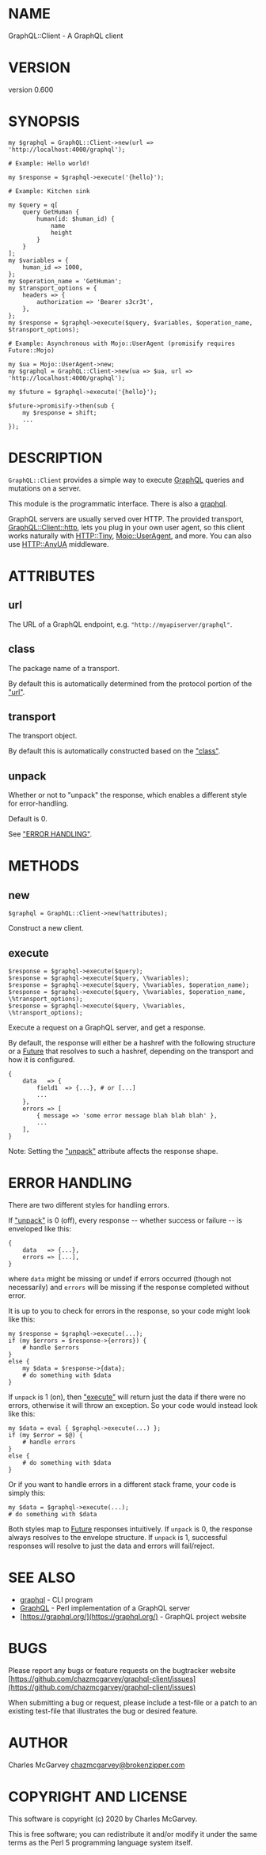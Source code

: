 # NAME

GraphQL::Client - A GraphQL client

# VERSION

version 0.600

# SYNOPSIS

    my $graphql = GraphQL::Client->new(url => 'http://localhost:4000/graphql');

    # Example: Hello world!

    my $response = $graphql->execute('{hello}');

    # Example: Kitchen sink

    my $query = q[
        query GetHuman {
            human(id: $human_id) {
                name
                height
            }
        }
    ];
    my $variables = {
        human_id => 1000,
    };
    my $operation_name = 'GetHuman';
    my $transport_options = {
        headers => {
            authorization => 'Bearer s3cr3t',
        },
    };
    my $response = $graphql->execute($query, $variables, $operation_name, $transport_options);

    # Example: Asynchronous with Mojo::UserAgent (promisify requires Future::Mojo)

    my $ua = Mojo::UserAgent->new;
    my $graphql = GraphQL::Client->new(ua => $ua, url => 'http://localhost:4000/graphql');

    my $future = $graphql->execute('{hello}');

    $future->promisify->then(sub {
        my $response = shift;
        ...
    });

# DESCRIPTION

`GraphQL::Client` provides a simple way to execute [GraphQL](https://graphql.org/) queries and
mutations on a server.

This module is the programmatic interface. There is also a [graphql](#cli-program).

GraphQL servers are usually served over HTTP. The provided transport, [GraphQL::Client::http](https://metacpan.org/pod/GraphQL%3A%3AClient%3A%3Ahttp), lets
you plug in your own user agent, so this client works naturally with [HTTP::Tiny](https://metacpan.org/pod/HTTP%3A%3ATiny),
[Mojo::UserAgent](https://metacpan.org/pod/Mojo%3A%3AUserAgent), and more. You can also use [HTTP::AnyUA](https://metacpan.org/pod/HTTP%3A%3AAnyUA) middleware.

# ATTRIBUTES

## url

The URL of a GraphQL endpoint, e.g. `"http://myapiserver/graphql"`.

## class

The package name of a transport.

By default this is automatically determined from the protocol portion of the ["url"](#url).

## transport

The transport object.

By default this is automatically constructed based on the ["class"](#class).

## unpack

Whether or not to "unpack" the response, which enables a different style for error-handling.

Default is 0.

See ["ERROR HANDLING"](#error-handling).

# METHODS

## new

    $graphql = GraphQL::Client->new(%attributes);

Construct a new client.

## execute

    $response = $graphql->execute($query);
    $response = $graphql->execute($query, \%variables);
    $response = $graphql->execute($query, \%variables, $operation_name);
    $response = $graphql->execute($query, \%variables, $operation_name, \%transport_options);
    $response = $graphql->execute($query, \%variables, \%transport_options);

Execute a request on a GraphQL server, and get a response.

By default, the response will either be a hashref with the following structure or a [Future](https://metacpan.org/pod/Future) that
resolves to such a hashref, depending on the transport and how it is configured.

    {
        data   => {
            field1  => {...}, # or [...]
            ...
        },
        errors => [
            { message => 'some error message blah blah blah' },
            ...
        ],
    }

Note: Setting the ["unpack"](#unpack) attribute affects the response shape.

# ERROR HANDLING

There are two different styles for handling errors.

If ["unpack"](#unpack) is 0 (off), every response -- whether success or failure -- is enveloped like this:

    {
        data   => {...},
        errors => [...],
    }

where `data` might be missing or undef if errors occurred (though not necessarily) and `errors`
will be missing if the response completed without error.

It is up to you to check for errors in the response, so your code might look like this:

    my $response = $graphql->execute(...);
    if (my $errors = $response->{errors}) {
        # handle $errors
    }
    else {
        my $data = $response->{data};
        # do something with $data
    }

If `unpack` is 1 (on), then ["execute"](#execute) will return just the data if there were no errors,
otherwise it will throw an exception. So your code would instead look like this:

    my $data = eval { $graphql->execute(...) };
    if (my $error = $@) {
        # handle errors
    }
    else {
        # do something with $data
    }

Or if you want to handle errors in a different stack frame, your code is simply this:

    my $data = $graphql->execute(...);
    # do something with $data

Both styles map to [Future](https://metacpan.org/pod/Future) responses intuitively. If `unpack` is 0, the response always resolves
to the envelope structure. If `unpack` is 1, successful responses will resolve to just the data and
errors will fail/reject.

# SEE ALSO

- [graphql](https://metacpan.org/pod/graphql) - CLI program
- [GraphQL](https://metacpan.org/pod/GraphQL) - Perl implementation of a GraphQL server
- [https://graphql.org/](https://graphql.org/) - GraphQL project website

# BUGS

Please report any bugs or feature requests on the bugtracker website
[https://github.com/chazmcgarvey/graphql-client/issues](https://github.com/chazmcgarvey/graphql-client/issues)

When submitting a bug or request, please include a test-file or a
patch to an existing test-file that illustrates the bug or desired
feature.

# AUTHOR

Charles McGarvey <chazmcgarvey@brokenzipper.com>

# COPYRIGHT AND LICENSE

This software is copyright (c) 2020 by Charles McGarvey.

This is free software; you can redistribute it and/or modify it under
the same terms as the Perl 5 programming language system itself.
